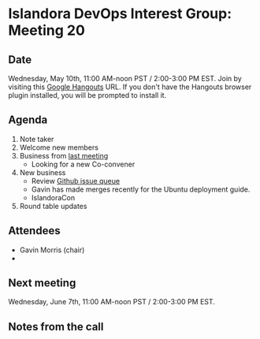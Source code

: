 # Islandora DevOps Interest Group: Meeting 20

## Date

Wednesday, May 10th, 11:00 AM-noon PST / 2:00-3:00 PM EST. Join by visiting this [Google Hangouts](https://hangouts.google.com/hangouts/_/commonmediainc.com/islandor-devops) URL. If you don't have the Hangouts browser plugin installed, you will be prompted to install it.

## Agenda

1. Note taker
2. Welcome new members
3. Business from [last meeting](https://github.com/islandora-interest-groups/Islandora-DevOps-Interest-Group/blob/master/meetings/19.md)
   * Looking for a new Co-convener
4. New business
   * Review [Github issue queue](https://github.com/islandora-interest-groups/Islandora-DevOps-Interest-Group/issues)
    * Gavin has made merges recently for the Ubuntu deployment guide.
   * IslandoraCon
5. Round table updates

## Attendees

* Gavin Morris (chair)
*

## Next meeting

Wednesday, June 7th, 11:00 AM-noon PST / 2:00-3:00 PM EST.

## Notes from the call
